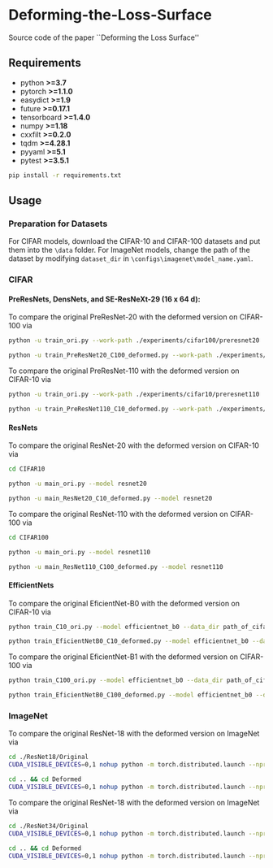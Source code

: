 # Deforming-the-Loss-Surface
Source code of the paper ``Deforming the Loss Surface''
## Requirements

- python **>=3.7**
- pytorch **>=1.1.0**
- easydict **>=1.9**
- future **>=0.17.1**
- tensorboard **>=1.4.0**
- numpy **>=1.18**
- cxxfilt **>=0.2.0**
- tqdm **>=4.28.1**
- pyyaml **>=5.1**
- pytest **>=3.5.1**

```bash
pip install -r requirements.txt
```
## Usage 
### Preparation for Datasets
For CIFAR models, download the CIFAR-10 and CIFAR-100 datasets and put them into the `\data` folder. For ImageNet models, change the path of the dataset by modifying `dataset_dir` in `\configs\imagenet\model_name.yaml`. 

### CIFAR
#### PreResNets, DensNets, and SE-ResNeXt-29 (16 x 64 d):
To compare the original PreResNet-20 with the deformed version on CIFAR-100 via
```bash
python -u train_ori.py --work-path ./experiments/cifar100/preresnet20
```

```bash
python -u train_PreResNet20_C100_deformed.py --work-path ./experiments/cifar100/preresnet20
```

To compare the original PreResNet-110 with the deformed version on CIFAR-10 via
```bash
python -u train_ori.py --work-path ./experiments/cifar10/preresnet110
```

```bash
python -u train_PreResNet110_C10_deformed.py --work-path ./experiments/cifar10/preresnet110
```
#### ResNets
To compare the original ResNet-20 with the deformed version on CIFAR-10 via
```bash
cd CIFAR10
```
```bash
python -u main_ori.py --model resnet20
```
```bash
python -u main_ResNet20_C10_deformed.py --model resnet20
```

To compare the original ResNet-110 with the deformed version on CIFAR-100 via
```bash
cd CIFAR100
```
```bash
python -u main_ori.py --model resnet110
```
```bash
python -u main_ResNet110_C100_deformed.py --model resnet110
```
#### EfficientNets
To compare the original EficientNet-B0 with the deformed version on CIFAR-10 via
```bash
python train_C10_ori.py --model efficientnet_b0 --data_dir path_of_cifar10_data
```
```bash
python train_EficientNetB0_C10_deformed.py --model efficientnet_b0 --data_dir path_of_cifar10_data
```
To compare the original EficientNet-B1 with the deformed version on CIFAR-100 via
```bash
python train_C100_ori.py --model efficientnet_b0 --data_dir path_of_cifar100_data
```
```bash
python train_EficientNetB0_C100_deformed.py --model efficientnet_b0 --data_dir path_of_cifar100_data
```
### ImageNet
To compare the original ResNet-18 with the deformed version on ImageNet via
```bash
cd ./ResNet18/Original
CUDA_VISIBLE_DEVICES=0,1 nohup python -m torch.distributed.launch --nproc_per_node 2 --master_port 9595 train.py --config configs/imagenet/resnet_18.yaml train.output_dir experiments/ori_resnet18_2gpus_120ep train.distributed True train.dataloader.pin_memory True > ori_resnet18_2gpus_120ep.txt 2>&1
```
```bash
cd .. && cd Deformed
CUDA_VISIBLE_DEVICES=0,1 nohup python -m torch.distributed.launch --nproc_per_node 2 --master_port 7658 train.py --config configs/imagenet/resnet_18.yaml train.output_dir experiments/deformed_resnet18_2gpus_120ep train.distributed True train.dataloader.pin_memory True > deformed_resnet18_2gpus_120ep.txt 2>&1
```
To compare the original ResNet-18 with the deformed version on ImageNet via
```bash
cd ./ResNet34/Original
CUDA_VISIBLE_DEVICES=0,1 nohup python -m torch.distributed.launch --nproc_per_node 2 --master_port 5632 train.py --config configs/imagenet/resnet_34.yaml train.output_dir experiments/ori_resnet34_2gpus_120ep train.distributed True train.dataloader.pin_memory True > ori_resnet34_2gpus_120ep.txt 2>&1
```
```bash
cd .. && cd Deformed
CUDA_VISIBLE_DEVICES=0,1 nohup python -m torch.distributed.launch --nproc_per_node 2 --master_port 9876 train.py --config configs/imagenet/resnet_34.yaml train.output_dir experiments/deformed_resnet34_2gpus_120ep train.distributed True train.dataloader.pin_memory True > deformed_resnet34_2gpus_120ep.txt 2>&1
```
